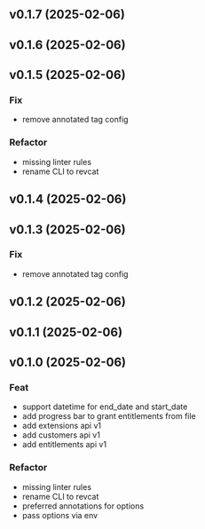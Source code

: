 ## v0.1.7 (2025-02-06)

## v0.1.6 (2025-02-06)

## v0.1.5 (2025-02-06)

### Fix

- remove annotated tag config

### Refactor

- missing linter rules
- rename CLI to revcat

## v0.1.4 (2025-02-06)

## v0.1.3 (2025-02-06)

### Fix

- remove annotated tag config

## v0.1.2 (2025-02-06)

## v0.1.1 (2025-02-06)

## v0.1.0 (2025-02-06)

### Feat

- support datetime for end_date and start_date
- add progress bar to grant entitlements from file
- add extensions api v1
- add customers api v1
- add entitlements api v1

### Refactor

- missing linter rules
- rename CLI to revcat
- preferred annotations for options
- pass options via env
